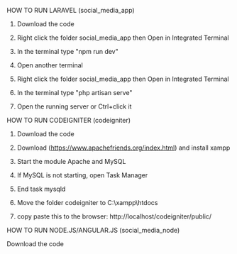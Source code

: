 HOW TO RUN LARAVEL (social_media_app)

1. Download the code

2. Right click the folder social_media_app then Open in Integrated Terminal

3. In the terminal type "npm run dev"

4. Open another terminal

5. Right click the folder social_media_app then Open in Integrated Terminal

6. In the terminal type "php artisan serve"

7. Open the running server or Ctrl+click it



HOW TO RUN CODEIGNITER (codeigniter)

1. Download the code

2. Download (https://www.apachefriends.org/index.html) and install xampp 

3. Start the module Apache and MySQL

4. If MySQL is not starting, open Task Manager

5. End task mysqld

6. Move the folder codeigniter to C:\xampp\htdocs

7. copy paste this to the browser: http://localhost/codeigniter/public/


HOW TO RUN NODE.JS/ANGULAR.JS (social_media_node)

Download the code

